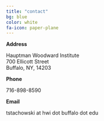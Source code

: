 ```yaml
---
title: "contact"
bg: blue
color: white
fa-icon: paper-plane
---
```


**Address**

Hauptman Woodward Institute <br>
700 Ellicott Street <br>
Buffalo, NY, 14203

**Phone**

716-898-8590

**Email**

tstachowski at hwi dot buffalo dot edu